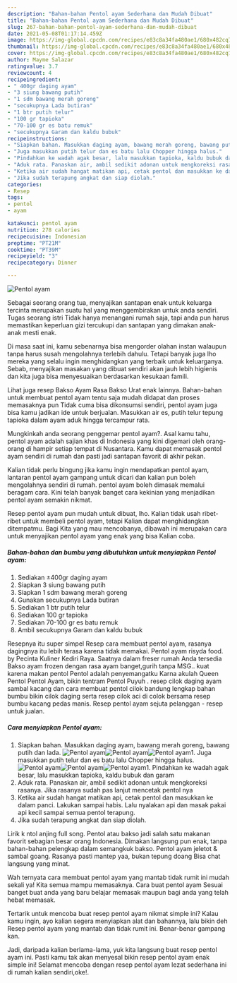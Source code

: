 ```yaml
---
description: "Bahan-bahan Pentol ayam Sederhana dan Mudah Dibuat"
title: "Bahan-bahan Pentol ayam Sederhana dan Mudah Dibuat"
slug: 267-bahan-bahan-pentol-ayam-sederhana-dan-mudah-dibuat
date: 2021-05-08T01:17:14.459Z
image: https://img-global.cpcdn.com/recipes/e83c8a34fa480ae1/680x482cq70/pentol-ayam-foto-resep-utama.jpg
thumbnail: https://img-global.cpcdn.com/recipes/e83c8a34fa480ae1/680x482cq70/pentol-ayam-foto-resep-utama.jpg
cover: https://img-global.cpcdn.com/recipes/e83c8a34fa480ae1/680x482cq70/pentol-ayam-foto-resep-utama.jpg
author: Mayme Salazar
ratingvalue: 3.7
reviewcount: 4
recipeingredient:
- " 400gr daging ayam"
- "3 siung bawang putih"
- "1 sdm bawang merah goreng"
- "secukupnya Lada butiran"
- "1 btr putih telur"
- "100 gr tapioka"
- "70-100 gr es batu remuk"
- "secukupnya Garam dan kaldu bubuk"
recipeinstructions:
- "Siapkan bahan. Masukkan daging ayam, bawang merah goreng, bawang putih dan lada."
- "Juga masukkan putih telur dan es batu lalu Chopper hingga halus."
- "Pindahkan ke wadah agak besar, lalu masukkan tapioka, kaldu bubuk dan garam"
- "Aduk rata. Panaskan air, ambil sedikit adonan untuk mengkoreksi rasanya. Jika rasanya sudah pas lanjut mencetak pentol nya"
- "Ketika air sudah hangat matikan api, cetak pentol dan masukkan ke dalam panci. Lakukan sampai habis. Lalu nyalakan api dan masak pakai api kecil sampai semua pentol terapung."
- "Jika sudah terapung angkat dan siap diolah."
categories:
- Resep
tags:
- pentol
- ayam

katakunci: pentol ayam 
nutrition: 278 calories
recipecuisine: Indonesian
preptime: "PT21M"
cooktime: "PT39M"
recipeyield: "3"
recipecategory: Dinner

---
```



![Pentol ayam](https://img-global.cpcdn.com/recipes/e83c8a34fa480ae1/680x482cq70/pentol-ayam-foto-resep-utama.jpg)

Sebagai seorang orang tua, menyajikan santapan enak untuk keluarga tercinta merupakan suatu hal yang menggembirakan untuk anda sendiri. Tugas seorang istri Tidak hanya menangani rumah saja, tapi anda pun harus memastikan keperluan gizi tercukupi dan santapan yang dimakan anak-anak mesti enak.

Di masa  saat ini, kamu sebenarnya bisa mengorder olahan instan walaupun tanpa harus susah mengolahnya terlebih dahulu. Tetapi banyak juga lho mereka yang selalu ingin menghidangkan yang terbaik untuk keluarganya. Sebab, menyajikan masakan yang dibuat sendiri akan jauh lebih higienis dan kita juga bisa menyesuaikan berdasarkan kesukaan famili. 

Lihat juga resep Bakso Ayam Rasa Bakso Urat enak lainnya. Bahan-bahan untuk membuat pentol ayam tentu saja mudah didapat dan proses memasaknya pun Tidak cuma bisa dikonsumsi sendiri, pentol ayam juga bisa kamu jadikan ide untuk berjualan. Masukkan air es, putih telur tepung tapioka dalam ayam aduk hingga tercampur rata.

Mungkinkah anda seorang penggemar pentol ayam?. Asal kamu tahu, pentol ayam adalah sajian khas di Indonesia yang kini digemari oleh orang-orang di hampir setiap tempat di Nusantara. Kamu dapat memasak pentol ayam sendiri di rumah dan pasti jadi santapan favorit di akhir pekan.

Kalian tidak perlu bingung jika kamu ingin mendapatkan pentol ayam, lantaran pentol ayam gampang untuk dicari dan kalian pun boleh mengolahnya sendiri di rumah. pentol ayam boleh dimasak memalui beragam cara. Kini telah banyak banget cara kekinian yang menjadikan pentol ayam semakin nikmat.

Resep pentol ayam pun mudah untuk dibuat, lho. Kalian tidak usah ribet-ribet untuk membeli pentol ayam, tetapi Kalian dapat menghidangkan ditempatmu. Bagi Kita yang mau mencobanya, dibawah ini merupakan cara untuk menyajikan pentol ayam yang enak yang bisa Kalian coba.

<!--inarticleads1-->

##### Bahan-bahan dan bumbu yang dibutuhkan untuk menyiapkan Pentol ayam:

1. Sediakan  ±400gr daging ayam
1. Siapkan 3 siung bawang putih
1. Siapkan 1 sdm bawang merah goreng
1. Gunakan secukupnya Lada butiran
1. Sediakan 1 btr putih telur
1. Sediakan 100 gr tapioka
1. Sediakan 70-100 gr es batu remuk
1. Ambil secukupnya Garam dan kaldu bubuk


Resepnya itu super simpel Resep cara membuat pentol ayam, rasanya dagingnya itu lebih terasa karena tidak memakai. Pentol ayam risyda food. by Pecinta Kuliner Kediri Raya. Saatnya dalam freser rumah Anda tersedia Bakso ayam frozen dengan rasa ayam banget,gurih tanpa MSG.. kuat karena makan pentol Pentol adalah penyemangatku Karna akulah Queen Pentol Pentol Ayam, bikin tentram Pentol Puyuh . resep cilok daging ayam sambal kacang dan cara membuat pentol cilok bandung lengkap bahan bumbu bikin cilok daging serta resep cilok aci di colok bersama resep bumbu kacang pedas manis. Resep pentol ayam sejuta pelanggan - resep untuk jualan. 

<!--inarticleads2-->

##### Cara menyiapkan Pentol ayam:

1. Siapkan bahan. Masukkan daging ayam, bawang merah goreng, bawang putih dan lada.
<img src="https://img-global.cpcdn.com/steps/8045a0f4a3c8becd/160x128cq70/pentol-ayam-langkah-memasak-1-foto.jpg" alt="Pentol ayam"><img src="https://img-global.cpcdn.com/steps/7ffee48da0ae2f7e/160x128cq70/pentol-ayam-langkah-memasak-1-foto.jpg" alt="Pentol ayam"><img src="https://img-global.cpcdn.com/steps/617fe1d13c58d057/160x128cq70/pentol-ayam-langkah-memasak-1-foto.jpg" alt="Pentol ayam">1. Juga masukkan putih telur dan es batu lalu Chopper hingga halus.
<img src="https://img-global.cpcdn.com/steps/f197ef811cf5bb42/160x128cq70/pentol-ayam-langkah-memasak-2-foto.jpg" alt="Pentol ayam"><img src="https://img-global.cpcdn.com/steps/12be9dbd94c418bc/160x128cq70/pentol-ayam-langkah-memasak-2-foto.jpg" alt="Pentol ayam"><img src="https://img-global.cpcdn.com/steps/73d80b752e254b2c/160x128cq70/pentol-ayam-langkah-memasak-2-foto.jpg" alt="Pentol ayam">1. Pindahkan ke wadah agak besar, lalu masukkan tapioka, kaldu bubuk dan garam
1. Aduk rata. Panaskan air, ambil sedikit adonan untuk mengkoreksi rasanya. Jika rasanya sudah pas lanjut mencetak pentol nya
1. Ketika air sudah hangat matikan api, cetak pentol dan masukkan ke dalam panci. Lakukan sampai habis. Lalu nyalakan api dan masak pakai api kecil sampai semua pentol terapung.
1. Jika sudah terapung angkat dan siap diolah.


Lirik k ntol anjing full song. Pentol atau bakso jadi salah satu makanan favorit sebagian besar orang Indonesia. Dimakan langsung pun enak, tanpa bahan-bahan pelengkap dalam semangkuk bakso. Pentol ayam jeletot &amp; sambal goang. Rasanya pasti mantep yaa, bukan tepung doang Bisa chat langsung yang minat. 

Wah ternyata cara membuat pentol ayam yang mantab tidak rumit ini mudah sekali ya! Kita semua mampu memasaknya. Cara buat pentol ayam Sesuai banget buat anda yang baru belajar memasak maupun bagi anda yang telah hebat memasak.

Tertarik untuk mencoba buat resep pentol ayam nikmat simple ini? Kalau kamu ingin, ayo kalian segera menyiapkan alat dan bahannya, lalu bikin deh Resep pentol ayam yang mantab dan tidak rumit ini. Benar-benar gampang kan. 

Jadi, daripada kalian berlama-lama, yuk kita langsung buat resep pentol ayam ini. Pasti kamu tak akan menyesal bikin resep pentol ayam enak simple ini! Selamat mencoba dengan resep pentol ayam lezat sederhana ini di rumah kalian sendiri,oke!.


